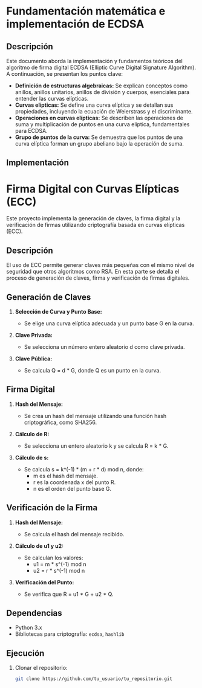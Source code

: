 # Fundamentación matemática e implementación de ECDSA

## Descripción

Este documento aborda la implementación y fundamentos teóricos del algoritmo de firma digital ECDSA (Elliptic Curve Digital Signature Algorithm). A continuación, se presentan los puntos clave:

- **Definición de estructuras algebraicas:** Se explican conceptos como anillos, anillos unitarios, anillos de división y cuerpos, esenciales para entender las curvas elípticas.
- **Curvas elípticas:** Se define una curva elíptica y se detallan sus propiedades, incluyendo la ecuación de Weierstrass y el discriminante.
- **Operaciones en curvas elípticas:** Se describen las operaciones de suma y multiplicación de puntos en una curva elíptica, fundamentales para ECDSA.
- **Grupo de puntos de la curva:** Se demuestra que los puntos de una curva elíptica forman un grupo abeliano bajo la operación de suma.

## Implementación
# Firma Digital con Curvas Elípticas (ECC)

Este proyecto implementa la generación de claves, la firma digital y la verificación de firmas utilizando criptografía basada en curvas elípticas (ECC).

## Descripción

El uso de ECC permite generar claves más pequeñas con el mismo nivel de seguridad que otros algoritmos como RSA. En esta parte se detalla el proceso de generación de claves, firma y verificación de firmas digitales.

## Generación de Claves

1. **Selección de Curva y Punto Base:**
   - Se elige una curva elíptica adecuada y un punto base G en la curva.
   
2. **Clave Privada:**
   - Se selecciona un número entero aleatorio d como clave privada.
   
3. **Clave Pública:**
   - Se calcula Q = d * G, donde Q es un punto en la curva.

## Firma Digital

1. **Hash del Mensaje:**
   - Se crea un hash del mensaje utilizando una función hash criptográfica, como SHA256.
   
2. **Cálculo de R:**
   - Se selecciona un entero aleatorio k y se calcula R = k * G.
   
3. **Cálculo de s:**
   - Se calcula s = k^(-1) * (m + r * d) mod n, donde:
     - m es el hash del mensaje.
     - r es la coordenada x del punto R.
     - n es el orden del punto base G.

## Verificación de la Firma

1. **Hash del Mensaje:**
   - Se calcula el hash del mensaje recibido.
   
2. **Cálculo de u1 y u2:**
   - Se calculan los valores:
     - u1 = m * s^(-1) mod n
     - u2 = r * s^(-1) mod n
   
3. **Verificación del Punto:**
   - Se verifica que R = u1 * G + u2 * Q.

## Dependencias

- Python 3.x
- Bibliotecas para criptografía: `ecdsa`, `hashlib`

## Ejecución

1. Clonar el repositorio:
   ```bash
   git clone https://github.com/tu_usuario/tu_repositorio.git
